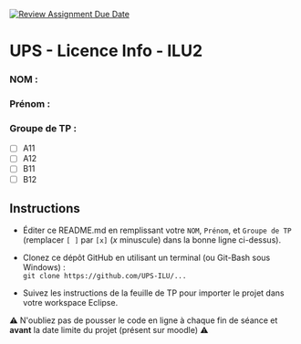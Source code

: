 [![Review Assignment Due Date](https://classroom.github.com/assets/deadline-readme-button-22041afd0340ce965d47ae6ef1cefeee28c7c493a6346c4f15d667ab976d596c.svg)](https://classroom.github.com/a/vRyqtOn9)
# UPS - Licence Info - ILU2

### NOM :
### Prénom :
### Groupe de TP :
- [ ] A11
- [ ] A12
- [ ] B11
- [ ] B12

## Instructions

- Éditer ce README.md en remplissant votre `NOM`, `Prénom`, et `Groupe de TP`  
  (remplacer `[ ]` par `[x]` (*x* minuscule) dans la bonne ligne ci-dessus).

- Clonez ce dépôt GitHub en utilisant un terminal (ou Git-Bash sous Windows) :  
  `git clone https://github.com/UPS-ILU/...`

- Suivez les instructions de la feuille de TP pour importer le projet dans votre workspace Eclipse.

⚠ N'oubliez pas de pousser le code en ligne à chaque fin de séance et **avant** la date limite du projet (présent sur moodle) ⚠
